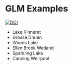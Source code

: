# GLM Examples

[![DOI](https://zenodo.org/badge/135269961.svg)](https://zenodo.org/badge/latestdoi/135269961)

* Lake Kinneret
* Grosse Dhuen
* Woods Lake
* Ellen Brook Wetland
* Sparkling Lake
* Canning Weirpool